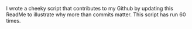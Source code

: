 I wrote a cheeky script that contributes to my Github by updating this ReadMe to illustrate why more than commits matter. This script has run 60 times.
